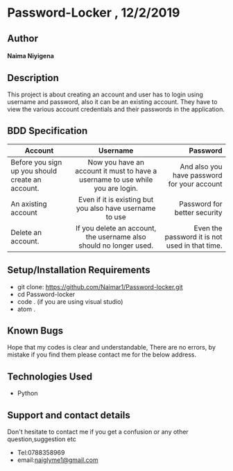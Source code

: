 # Password-Locker , 12/2/2019
## Author
#### **Naima Niyigena**
## Description

This project is about creating an account and user has to login using username and password, also it can be an existing account.
They have to view the various account credentials and their passwords in the application.

## BDD Specification

| Account     | Username        | Password |
| ------------- |:-------------:| -----:|
| Before you sign up you should create an account.| Now you have an account it must to have a username to use while you are login.| And also you have password for your account|
| An axisting account | Even if it is existing but you also have username to use | Password for better security |
| Delete an account.| If you delete an account, the username also should no longer used.| Even the password it is not used in that time.|

## Setup/Installation Requirements
* git clone: https://github.com/Naimar1/Password-locker.git
* cd Password-locker
* code . (if you are using visual studio)
* atom .

## Known Bugs
Hope that my codes is clear and understandable,
There are no errors, by mistake if you find them please contact me for the below address.

## Technologies Used
 * Python
 
 ## Support and contact details

Don't hesitate to contact me if you get a confusion or any other question,suggestion etc
* Tel:0788358969
* email:naiglyme1@gmail.com

